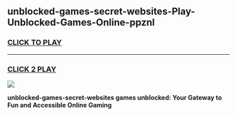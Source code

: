 
## unblocked-games-secret-websites-Play-Unblocked-Games-Online-ppznl
<h3>
<a href="https://premium76.site?title=unblocked-games-secret-websites&ref=25A">CLICK TO PLAY</a></h3>
<hr>

<h3>
<a href="https://premium76.site?title=unblocked-games-secret-websites&ref=25A">CLICK 2 PLAY</a>
  
</h3>

<a href="https://premium76.site?title=unblocked-games-secret-websites&ref=25A"><img src="https://clearcache.store/games.png"></a>


**unblocked-games-secret-websites games unblocked: Your Gateway to Fun and Accessible Online Gaming**
